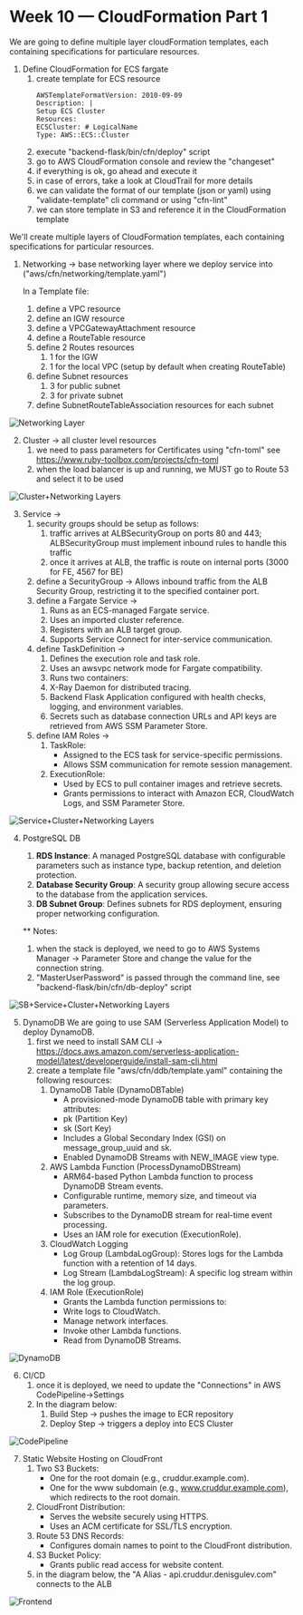 # Week 10 — CloudFormation Part 1

We are going to define multiple layer cloudFormation templates, each containing specifications for particulare resources.

1. Define CloudFormation for ECS fargate
   1. create template for ECS resource
        ```
        AWSTemplateFormatVersion: 2010-09-09
        Description: |
        Setup ECS Cluster
        Resources:
        ECSCluster: # LogicalName
        Type: AWS::ECS::Cluster
        ```
   2. execute "backend-flask/bin/cfn/deploy" script
   3. go to AWS CloudFormation console and review the "changeset"
   4. if everything is ok, go ahead and execute it
   5. in case of errors, take a look at CloudTrail for more details
   6. we can validate the format of our template (json or yaml) using "validate-template" cli command
      or using "cfn-lint"
   7. we can store template in S3 and reference it in the CloudFormation template

    
We'll create multiple layers of CloudFormation templates, each containing specifications for particular resources.

1. Networking -> base networking layer where we deploy service into ("aws/cfn/networking/template.yaml")
   
   In a Template file:
   1. define a VPC resource
   2. define an IGW resource
   3. define a VPCGatewayAttachment resource
   4. define a RouteTable resource
   5. define 2 Routes resources
      1. 1 for the IGW
      2. 1 for the local VPC (setup by default when creating RouteTable)
   6. define Subnet resources
      1. 3 for public subnet
      2. 3 for private subnet
   7. define SubnetRouteTableAssociation resources for each subnet

![Networking Layer](../_docs/assets/Networking.jpeg)


2. Cluster -> all cluster level resources
   1. we need to pass parameters for Certificates using "cfn-toml"
   see https://www.ruby-toolbox.com/projects/cfn-toml
   2. when the load balancer is up and running, we MUST go to Route 53 and select it to be used

![Cluster+Networking Layers](../_docs/assets/Cluster-Networking.jpeg)

3. Service ->
   1. security groups should be setup as follows:
      1. traffic arrives at ALBSecurityGroup on ports 80 and 443; ALBSecurityGroup must implement inbound rules to handle this traffic
      2. once it arrives at ALB, the traffic is route on internal ports (3000 for FE, 4567 for BE)
   2. define a SecurityGroup -> Allows inbound traffic from the ALB Security Group, restricting it to the specified container port.
   3. define a Fargate Service -> 
      1. Runs as an ECS-managed Fargate service. 
      2. Uses an imported cluster reference. 
      3. Registers with an ALB target group. 
      4. Supports Service Connect for inter-service communication. 
   4. define TaskDefinition -> 
      1. Defines the execution role and task role.
      2. Uses an awsvpc network mode for Fargate compatibility. 
      3. Runs two containers:
      4. X-Ray Daemon for distributed tracing. 
      5. Backend Flask Application configured with health checks, logging, and environment variables. 
      6. Secrets such as database connection URLs and API keys are retrieved from AWS SSM Parameter Store.
   5. define IAM Roles ->
      1. TaskRole:
         - Assigned to the ECS task for service-specific permissions. 
         - Allows SSM communication for remote session management.
      2. ExecutionRole:
         - Used by ECS to pull container images and retrieve secrets. 
         - Grants permissions to interact with Amazon ECR, CloudWatch Logs, and SSM Parameter Store.

![Service+Cluster+Networking Layers](../_docs/assets/Service-Cluster-Networking.jpeg)

4. PostgreSQL DB
   1. **RDS Instance**: A managed PostgreSQL database with configurable parameters such as instance type, backup retention, and deletion protection.
   2. **Database Security Group**: A security group allowing secure access to the database from the application services.
   3. **DB Subnet Group**: Defines subnets for RDS deployment, ensuring proper networking configuration.
   
   ** Notes: 
   1. when the stack is deployed, we need to go to AWS Systems Manager -> Parameter Store and change the value for the connection string.
   2. "MasterUserPassword" is passed through the command line, see "backend-flask/bin/cfn/db-deploy" script

![SB+Service+Cluster+Networking Layers](../_docs/assets/DB-Service-Cluster-Networking.jpeg)

5. DynamoDB
   We are going to use SAM (Serverless Application Model) to deploy DynamoDB.
   1. first we need to install SAM CLI -> https://docs.aws.amazon.com/serverless-application-model/latest/developerguide/install-sam-cli.html
   2. create a template file "aws/cfn/ddb/template.yaml" containing the following resources:
      1.	DynamoDB Table (DynamoDBTable)
            -	A provisioned-mode DynamoDB table with primary key attributes:
            -	pk (Partition Key)
            -	sk (Sort Key)
            -	Includes a Global Secondary Index (GSI) on message_group_uuid and sk.
            -	Enabled DynamoDB Streams with NEW_IMAGE view type.
      2.	AWS Lambda Function (ProcessDynamoDBStream)
            -	ARM64-based Python Lambda function to process DynamoDB Stream events.
            -	Configurable runtime, memory size, and timeout via parameters.
            -	Subscribes to the DynamoDB stream for real-time event processing.
            -	Uses an IAM role for execution (ExecutionRole).
      3.	CloudWatch Logging
            -	Log Group (LambdaLogGroup): Stores logs for the Lambda function with a retention of 14 days.
            -	Log Stream (LambdaLogStream): A specific log stream within the log group.
      4.	IAM Role (ExecutionRole)
            -	Grants the Lambda function permissions to:
            -	Write logs to CloudWatch.
            -	Manage network interfaces.
            -	Invoke other Lambda functions.
            -	Read from DynamoDB Streams.

![DynamoDB](../_docs/assets/DynamoDB.jpeg)

6. CI/CD
   1. once it is deployed, we need to update the "Connections" in AWS CodePipeline->Settings
   2. In the diagram below:
      1. Build Step -> pushes the image to ECR repository
      2. Deploy Step -> triggers a deploy into ECS Cluster

![CodePipeline](../_docs/assets/CodePipeline.jpeg)

7. Static Website Hosting on CloudFront
   1. Two S3 Buckets:
        - One for the root domain (e.g., cruddur.example.com).
        - One for the www subdomain (e.g., www.cruddur.example.com), which redirects to the root domain.
   2. CloudFront Distribution:
        - Serves the website securely using HTTPS.
        - Uses an ACM certificate for SSL/TLS encryption.
   3. Route 53 DNS Records:
        - Configures domain names to point to the CloudFront distribution.
   4. S3 Bucket Policy:
        - Grants public read access for website content.
   5. in the diagram below, the "A Alias - api.cruddur.denisgulev.com" connects to the ALB

![Frontend](../_docs/assets/Frontend.jpeg)